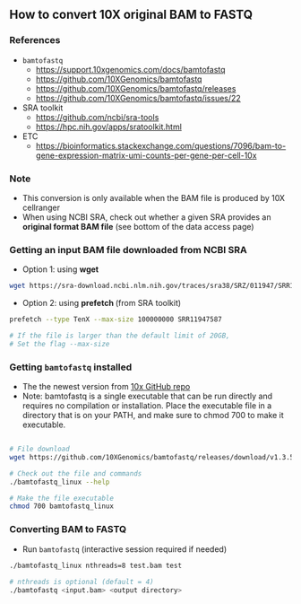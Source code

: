 ## How to convert 10X original BAM to FASTQ

### References
- `bamtofastq`
    - https://support.10xgenomics.com/docs/bamtofastq
    - https://github.com/10XGenomics/bamtofastq
    - https://github.com/10XGenomics/bamtofastq/releases
    - https://github.com/10XGenomics/bamtofastq/issues/22
- SRA toolkit
    - https://github.com/ncbi/sra-tools
    - https://hpc.nih.gov/apps/sratoolkit.html
- ETC
    - https://bioinformatics.stackexchange.com/questions/7096/bam-to-gene-expression-matrix-umi-counts-per-gene-per-cell-10x

### Note
- This conversion is only available when the BAM file is produced by 10X cellranger
- When using NCBI SRA, check out whether a given SRA provides an **original format BAM file** (see bottom of the data access page)

### Getting an input BAM file downloaded from NCBI SRA

- Option 1: using **wget <BAM file URL>**

```bash
wget https://sra-download.ncbi.nlm.nih.gov/traces/sra38/SRZ/011947/SRR11947587/10X25_4_A_1.bam
```


- Option 2: using **prefetch <SRA accession number>** (from SRA toolkit)

```bash
prefetch --type TenX --max-size 100000000 SRR11947587

# If the file is larger than the default limit of 20GB,
# Set the flag --max-size
```


### Getting `bamtofastq` installed

- The the newest version from [10x GitHub repo](https://github.com/10XGenomics/bamtofastq/releases/)
- Note: bamtofastq is a single executable that can be run directly and requires no compilation or installation. Place the executable file in a directory that is on your PATH, and make sure to chmod 700 to make it executable.

```bash

# File download
wget https://github.com/10XGenomics/bamtofastq/releases/download/v1.3.5/bamtofastq_linux

# Check out the file and commands
./bamtofastq_linux --help

# Make the file executable
chmod 700 bamtofastq_linux
```


### Converting BAM to FASTQ

- Run `bamtofastq` (interactive session required if needed)

```bash
./bamtofastq_linux nthreads=8 test.bam test
 
# nthreads is optional (default = 4)
./bamtofastq <input.bam> <output directory>
```


